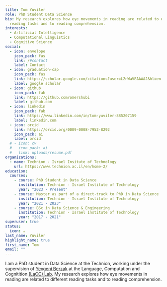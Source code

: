 ```yaml
---
title: Tom Yuviler
role: PhD Student Data Science 
bio: My research explores how eye movements in reading are related to different
  reading tasks and to reading comprehension.
interests:
  - Artificial Intelligence
  - Computational Linguistics
  - Cognitive Science
social:
  - icon: envelope
    icon_pack: fas
    link: /#contact
    label: Contact
  - icon: graduation-cap
    icon_pack: fas
    link: https://scholar.google.com/citations?user=LZnWaVEAAAAJ&hl=en
    label: google scholar
  - icon: github
    icon_pack: fab
    link: https://github.com/omershubi
    label: github.com
  - icon: linkedin
    icon_pack: fab
    link: https://www.linkedin.com/in/tom-yuviler-885207159
    label: linkedin.com
  - icon: orcid
    link: https://orcid.org/0009-0008-7952-8292
    icon_pack: ai
    label: orcid
  # - icon: cv
  #   icon_pack: ai
  #   link: uploads/resume.pdf
organizations:
  - name: Technion - Israel Insitute of Technology
    url: https://www.technion.ac.il/en/home-2/
education:
  courses:
    - course: PhD Student in Data Science
      institution: Technion - Israel Institute of Technology
      year: "2023 - Present"
    - course: Master as part of a direct-track to PhD in Data Science
      institution: Technion - Israel Institute of Technology
      year: "2021 - 2023"
    - course: BSc in Data Science & Engineering
      institution: Technion - Israel Institute of Technology
      year: "2017 - 2021"
superuser: true
status:
  icon: ☕️
last_name: Yuviler
highlight_name: true
first_name: Tom
email: ""
---
```

I am a PhD student in Data Science at the Technion, working under the supervision of [Yevgeni Berzak](https://dds.technion.ac.il/academicstaff/yevgeni-berzak/) at the Language, Computation and Cognitition [(LaCC) Lab](https://lacclab.github.io/).
My research explores how eye movements in reading are related to different reading tasks and to reading comprehension.
